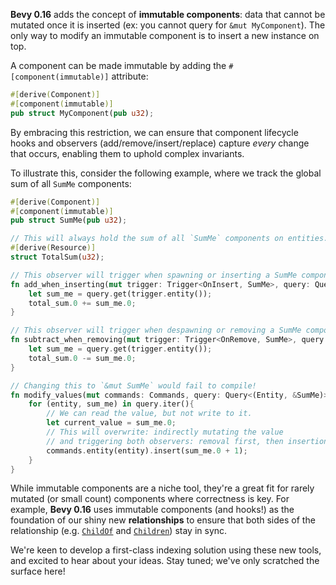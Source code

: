<!-- Add Immutable `Component` Support -->
<!-- https://github.com/bevyengine/bevy/pull/16372 -->

**Bevy 0.16** adds the concept of **immutable components**: data that cannot be mutated once it is inserted (ex: you cannot query for `&mut MyComponent`). The only way to modify an immutable component is to insert a new instance on top.

A component can be made immutable by adding the `#[component(immutable)]` attribute:

```rust
#[derive(Component)]
#[component(immutable)]
pub struct MyComponent(pub u32);
```

By embracing this restriction, we can ensure that component lifecycle hooks and observers (add/remove/insert/replace) capture _every_ change that occurs, enabling them to uphold complex invariants.

To illustrate this, consider the following example, where we track the global sum of all `SumMe` components:

```rust
#[derive(Component)]
#[component(immutable)]
pub struct SumMe(pub u32);

// This will always hold the sum of all `SumMe` components on entities.
#[derive(Resource)]
struct TotalSum(u32);

// This observer will trigger when spawning or inserting a SumMe component
fn add_when_inserting(mut trigger: Trigger<OnInsert, SumMe>, query: Query<&SumMe>, mut total_sum: ResMut<TotalSum>){
    let sum_me = query.get(trigger.entity());
    total_sum.0 += sum_me.0;
}

// This observer will trigger when despawning or removing a SumMe component
fn subtract_when_removing(mut trigger: Trigger<OnRemove, SumMe>, query: Query<&SumMe>, mut total_sum: ResMut<TotalSum>){
    let sum_me = query.get(trigger.entity());
    total_sum.0 -= sum_me.0;
}

// Changing this to `&mut SumMe` would fail to compile!
fn modify_values(mut commands: Commands, query: Query<(Entity, &SumMe)>){
    for (entity, sum_me) in query.iter(){
        // We can read the value, but not write to it.
        let current_value = sum_me.0;
        // This will overwrite: indirectly mutating the value
        // and triggering both observers: removal first, then insertion
        commands.entity(entity).insert(sum_me.0 + 1);
    }
}
```

While immutable components are a niche tool, they're a great fit for rarely mutated (or small count) components where correctness is key.
For example, **Bevy 0.16** uses immutable components (and hooks!) as the foundation of our shiny new **relationships** to ensure that both sides of the relationship (e.g. [`ChildOf`] and [`Children`]) stay in sync.

We're keen to develop a first-class indexing solution using these new tools, and excited to hear about your ideas. Stay tuned; we've only scratched the surface here!

[`ChildOf`]: https://docs.rs/bevy/0.16/bevy/ecs/hierarchy/struct.ChildOf.html
[`Children`]: https://docs.rs/bevy/0.16/bevy/ecs/hierarchy/struct.Children.html

